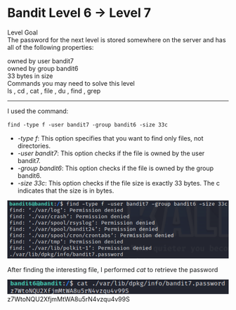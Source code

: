 # Bandit Level 6 → Level 7
Level Goal  
The password for the next level is stored somewhere on the server and has all of the following properties:  

owned by user bandit7  
owned by group bandit6  
33 bytes in size  
Commands you may need to solve this level  
ls , cd , cat , file , du , find , grep  
***

I used the command:
```markdown
find -type f -user bandit7 -group bandit6 -size 33c
```
- *-type f*: This option specifies that you want to find only files, not directories.  
- *-user bandit7*: This option checks if the file is owned by the user bandit7.  
- *-group bandit6*: This option checks if the file is owned by the group bandit6.  
- *-size 33c*: This option checks if the file size is exactly 33 bytes. The c indicates that the size is in bytes.  

![Alt text](<Images/Level 7.png>)

After finding the interesting file, I performed *cat* to retrieve the password

![!\[Alt text\](image.png)](Images/Level7_2.png)  
z7WtoNQU2XfjmMtWA8u5rN4vzqu4v99S